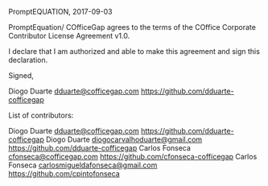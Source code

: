 PromptEQUATION, 2017-09-03

PromptEquation/ COfficeGap agrees to the terms of the COffice Corporate Contributor License
Agreement v1.0.

I declare that I am authorized and able to make this agreement and sign this
declaration.

Signed,

Diogo Duarte dduarte@cofficegap.com https://github.com/dduarte-cofficegap

List of contributors:

Diogo Duarte dduarte@cofficegap.com https://github.com/dduarte-cofficegap
Diogo Duarte diogocarvalhoduarte@gmail.com https://github.com/dduarte-cofficegap
Carlos Fonseca cfonseca@cofficegap.com https://github.com/cfonseca-cofficegap
Carlos Fonseca carlosmigueldafonseca@gmail.com https://github.com/cpintofonseca
